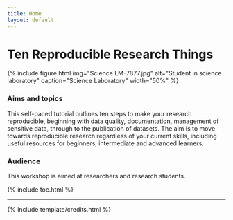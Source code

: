 ```yaml
---
title: Home
layout: default
---
```


# Ten Reproducible Research Things

{% include figure.html img="Science LM-7877.jpg" alt="Student in science laboratory" caption="Science Laboratory" width="50%" %}

### Aims and topics

This self-paced tutorial outlines ten steps to make your research reproducible, beginning with data quality, documentation, management of sensitive data, through to the publication of datasets. The aim is to move towards reproducible research regardless of your current skills, including useful resources for beginners, intermediate and advanced learners. 

### Audience

This workshop is aimed at researchers and research students.

{% include toc.html %}

------

{% include template/credits.html %}
